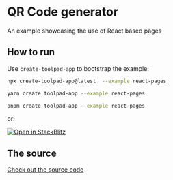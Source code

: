 # QR Code generator

An example showcasing the use of React based pages

## How to run

Use `create-toolpad-app` to bootstrap the example:

```bash
npx create-toolpad-app@latest  --example react-pages
```

```bash
yarn create toolpad-app --example react-pages
```

```bash
pnpm create toolpad-app --example react-pages
```

or:

[![Open in StackBlitz](https://developer.stackblitz.com/img/open_in_stackblitz.svg)](https://stackblitz.com/fork/github/mui/mui-toolpad/tree/master/examples/react-pages)

## The source

[Check out the source code](https://github.com/mui/mui-toolpad/tree/master/examples/react-pages)
